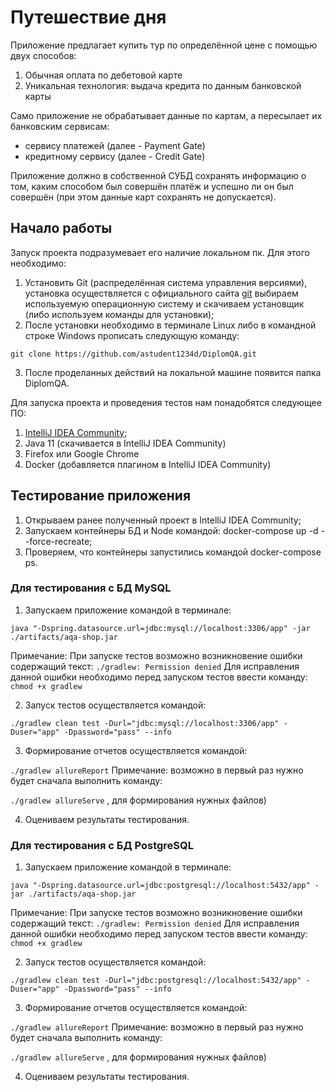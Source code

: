# Путешествие дня

Приложение предлагает купить тур по определённой цене с помощью двух способов:
1. Обычная оплата по дебетовой карте
2. Уникальная технология: выдача кредита по данным банковской карты

Само приложение не обрабатывает данные по картам, а пересылает их банковским сервисам:
* сервису платежей (далее - Payment Gate)
* кредитному сервису (далее - Credit Gate)

Приложение должно в собственной СУБД сохранять информацию о том, каким способом был совершён платёж и успешно ли он был совершён (при этом данные карт сохранять не допускается).

## Начало работы

Запуск проекта подразумевает его наличие локальном пк. Для этого необходимо:
1. Установить Git (распределённая система управления версиями), установка осуществляется с официального сайта [git](https://git-scm.com/downloads)
выбираем используемую операционную систему и скачиваем установщик (либо используем команды для установки);
2. После установки необходимо в терминале Linux либо в командной строке Windows прописать следующую команду: 


````git clone https://github.com/astudent1234d/DiplomQA.git````

3. После проделанных действий на локальной машине появится папка DiplomQA.

Для запуска проекта и проведения тестов нам понадобятся следующее ПО:

1. [IntelliJ IDEA Community](https://www.jetbrains.com/ru-ru/idea/download/#section=linux); 
2. Java 11 (скачивается в IntelliJ IDEA Community)
3. Firefox или Google Chrome
4. Docker (добавляется плагином в IntelliJ IDEA Community)

## Тестирование приложения

1. Открываем ранее полученный проект в IntelliJ IDEA Community;
2. Запускаем контейнеры БД и Node командой: docker-compose up -d --force-recreate;
3. Проверяем, что контейнеры запустились командой docker-compose ps.

### Для тестирования с БД MySQL

1. Запускаем приложение командой в терминале:

````java "-Dspring.datasource.url=jdbc:mysql://localhost:3306/app" -jar ./artifacts/aqa-shop.jar```` 

Примечание:
При запуске тестов возможно возникновение ошибки содержащий текст: 
````./gradlew: Permission denied````
Для исправления данной ошибки необходимо перед запуском тестов ввести команду:
````chmod +x gradlew```` 

2. Запуск тестов осуществляется командой: 

````./gradlew clean test -Durl="jdbc:mysql://localhost:3306/app" -Duser="app" -Dpassword="pass" --info````

3. Формирование отчетов осуществляется командой:

````./gradlew allureReport```` 
Примечание: возможно в первый раз нужно будет сначала выполнить команду: 

````./gradlew allureServe```` , для формирования нужных файлов)

4. Оцениваем результаты тестирования.

### Для тестирования с БД PostgreSQL

1. Запускаем приложение командой в терминале:

````java "-Dspring.datasource.url=jdbc:postgresql://localhost:5432/app" -jar ./artifacts/aqa-shop.jar```` 

Примечание:
При запуске тестов возможно возникновение ошибки содержащий текст: 
````./gradlew: Permission denied````
Для исправления данной ошибки необходимо перед запуском тестов ввести команду:
````chmod +x gradlew```` 

2. Запуск тестов осуществляется командой: 

````./gradlew clean test -Durl="jdbc:postgresql://localhost:5432/app" -Duser="app" -Dpassword="pass" --info````

3. Формирование отчетов осуществляется командой:

````./gradlew allureReport```` 
Примечание: возможно в первый раз нужно будет сначала выполнить команду: 

````./gradlew allureServe```` , для формирования нужных файлов)

4. Оцениваем результаты тестирования.


